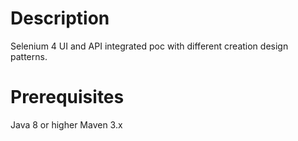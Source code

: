 # Description
Selenium 4 UI and API integrated poc with different creation design patterns.
# Prerequisites
Java 8 or higher
Maven 3.x
